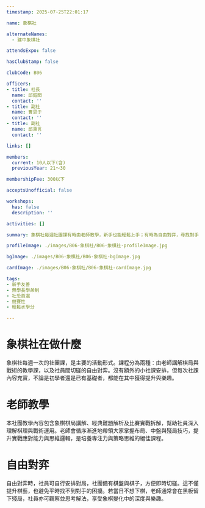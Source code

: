 ```yaml
---
timestamp: 2025-07-25T22:01:17

name: 象棋社

alternateNames:
  - 建中象棋社

attendsExpo: false

hasClubStamp: false

clubCode: B06

officers:
- title: 社長
  name: 邱鈺閎
  contact: ''
- title: 副社
  name: 曹恩于
  contact: ''
- title: 副社
  name: 邱秉言
  contact: ''

links: []

members:
  current: 10人以下(含)
  previousYear: 21～30

membershipFee: 300以下

acceptsUnofficial: false

workshops:
  has: false
  description: ''

activities: []

summary: 象棋社每週社團課有時由老師教學，新手也能輕鬆上手；有時為自由對弈，尋找對手，在實戰中磨練判斷。所謂「兵者，詭道也」，盡情享受棋局的博弈樂趣。

profileImage: ./images/B06-象棋社/B06-象棋社-profileImage.jpg

bgImage: ./images/B06-象棋社/B06-象棋社-bgImage.jpg

cardImage: ./images/B06-象棋社/B06-象棋社-cardImage.jpg

tags:
- 新手友善
- 無學長學弟制
- 社恐首選
- 競賽性
- 輕鬆水學分

---
```


# 象棋社在做什麼
象棋社每週一次的社團課，是主要的活動形式。課程分為兩種：由老師講解棋局與戰術的教學課，以及社員間切磋的自由對弈。沒有額外的小社課安排，但每次社課內容充實，不論是初學者還是已有基礎者，都能在其中獲得提升與樂趣。

# 老師教學
本社團教學內容包含象棋棋局講解、經典難題解析及比賽實戰拆解，幫助社員深入理解棋理與戰術運用。老師會循序漸進地帶領大家掌握布局、中盤與殘局技巧，提升實戰應對能力與思維邏輯，是培養專注力與策略思維的絕佳課程。

# 自由對弈
自由對弈時，社員可自行安排對局，社團備有棋盤與棋子，方便即時切磋。這不僅提升棋藝，也避免平時找不到對手的困擾。若當日不想下棋，老師通常會在黑板留下殘局，社員亦可觀察並思考解法，享受象棋變化中的深度與樂趣。
